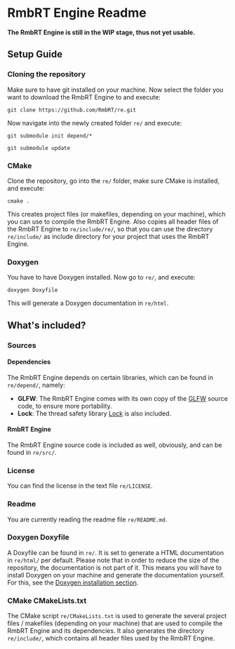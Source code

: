 # RmbRT Engine Readme

**The RmbRT Engine is still in the WIP stage, thus not yet usable.**

## Setup Guide

### Cloning the repository

Make sure to have git installed on your machine. Now select the folder you want to download the RmbRT Engine to and execute:

`git clone https://github.com/RmbRT/re.git`

Now navigate into the newly created folder `re/` and execute:

```
git submodule init depend/*

git submodule update
```

### CMake

Clone the repository, go into the `re/` folder, make sure CMake is installed, and execute:

`cmake .`

This creates project files (or makefiles, depending on your machine), which you can use to compile the RmbRT Engine. Also copies all header files of the RmbRT Engine to `re/include/re/`, so that you can use the directory `re/include/` as include directory for your project that uses the RmbRT Engine.
### Doxygen
You have to have Doxygen installed. Now go to `re/`, and execute:

`doxygen Doxyfile`

This will generate a Doxygen documentation in `re/html`.

## What's included?

### Sources

#### Dependencies

The RmbRT Engine depends on certain libraries, which can be found in `re/depend/`, namely:
* **GLFW**: The RmbRT Engine comes with its own copy of the [GLFW](https://github.com/glfw/glfw.git) source code, to ensure more portability.
* **Lock**: The thread safety library [Lock](https://github.com/RmbRT/Lock.git) is also included.

#### RmbRT Engine

The RmbRT Engine source code is included as well, obviously, and can be found in `re/src/`.

### License

You can find the license in the text file `re/LICENSE`.

### Readme

You are currently reading the readme file `re/README.md`.

### Doxygen Doxyfile

A Doxyfile can be found in `re/`. It is set to generate a HTML documentation in `re/html/` per default. Please note that in order to reduce the size of the repository, the documentation is not part of it. This means you will have to install Doxygen on your machine and generate the documentation yourself. For this, see the [Doxygen installation section](#doxygen).

### CMake CMakeLists.txt

The CMake script `re/CMakeLists.txt` is used to generate the several project files / makefiles (depending on your machine) that are used to compile the RmbRT Engine and its dependencies. It also generates the directory `re/include/`, which contains all header files used by the RmbRT Engine.
